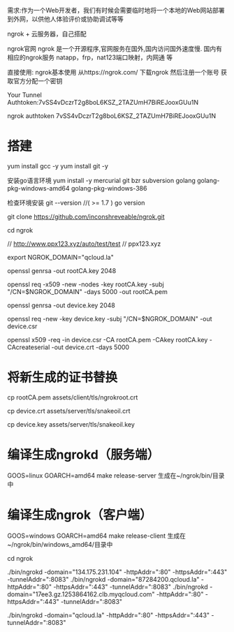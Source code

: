 


需求:作为一个Web开发者，我们有时候会需要临时地将一个本地的Web网站部署到外网，以供他人体验评价或协助调试等等


ngrok + 云服务器，自己搭配

ngrok官网
ngrok 是一个开源程序,官网服务在国外,国内访问国外速度慢.
国内有相应的ngrok服务 natapp，frp，nat123端口映射，内网通 等


直接使用:
ngrok基本使用
从https://ngrok.com/  下载ngrok 然后注册一个账号 获取官方分配一个密钥

Your Tunnel Authtoken:7vSS4vDczrT2g8boL6KSZ_2TAZUmH7BiREJooxGUu1N


ngrok authtoken 7vSS4vDczrT2g8boL6KSZ_2TAZUmH7BiREJooxGUu1N




# 搭建 
yum install gcc -y
yum install git -y

安装go语言环境
yum install -y mercurial git bzr subversion golang golang-pkg-windows-amd64 golang-pkg-windows-386

检查环境安装 
git --version //( >= 1.7 )
go version

git clone https://github.com/inconshreveable/ngrok.git

cd ngrok

// http://www.ppx123.xyz/auto/test/test
// ppx123.xyz

export NGROK_DOMAIN="qcloud.la"

openssl genrsa -out rootCA.key 2048

openssl req -x509 -new -nodes -key rootCA.key -subj "/CN=$NGROK_DOMAIN" -days 5000 -out rootCA.pem

openssl genrsa -out device.key 2048

openssl req -new -key device.key -subj "/CN=$NGROK_DOMAIN" -out device.csr

openssl x509 -req -in device.csr -CA rootCA.pem -CAkey rootCA.key -CAcreateserial -out device.crt -days 5000


# 将新生成的证书替换
cp rootCA.pem assets/client/tls/ngrokroot.crt

cp device.crt assets/server/tls/snakeoil.crt

cp device.key assets/server/tls/snakeoil.key


# 编译生成ngrokd（服务端）
GOOS=linux GOARCH=amd64 make release-server
生成在~/ngrok/bin/目录中
# 编译生成ngrok（客户端）
GOOS=windows GOARCH=amd64 make release-client
生成在~/ngrok/bin/windows_amd64/目录中



cd ngrok

	

./bin/ngrokd -domain="134.175.231.104" -httpAddr=":80" -httpsAddr=":443" -tunnelAddr=":8083"
./bin/ngrokd -domain="87284200.qcloud.la" -httpAddr=":80" -httpsAddr=":443" -tunnelAddr=":8083" 
./bin/ngrokd -domain="17ee3.gz.1253864162.clb.myqcloud.com" -httpAddr=":80" -httpsAddr=":443" -tunnelAddr=":8083"


./bin/ngrokd -domain="qcloud.la" -httpAddr=":80" -httpsAddr=":443" -tunnelAddr=":8083" 